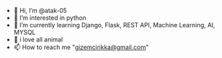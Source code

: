 - 👋 Hi, I’m @atak-05
- 👀 I’m interested in python 
- 🌱 I’m currently learning Django, Flask, REST API, Machine Learning, AI, MYSQL 
- 💞️ i love all animal
- 📫 How to reach me "gizemcirikka@gmail.com"

<!---
atak-05/atak-05 is a ✨ special ✨ repository because its `README.md` (this file) appears on your GitHub profile.
You can click the Preview link to take a look at your changes.
--->
